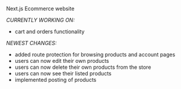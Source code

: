 Next.js Ecommerce website

_CURRENTLY WORKING ON:_

- cart and orders functionality

_NEWEST CHANGES:_

- added route protection for browsing products and account pages
- users can now edit their own products
- users can now delete their own products from the store
- users can now see their listed products
- implemented posting of products
